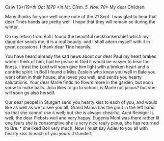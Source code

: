  Calw 13</19>*th Oct 1870
 <In Mt. Clem. 5. Nov. 70>*
My dear Children.

Many thanks for your well come note of the 21 Sept. I was glad to hear that dear Tines hands are pretty well. I hope that they will remain so during the winter,

On my return from Boll I found the beautiful neckhankerchief which my daughter sends me, it is a real beauty. and I shall adorn myself with it in great occasions, I thank dear Tine heartily.

You have heard already the sad news about our dear Paul my heart brakes when I think of him, had he peace in God it would be easyer to bear the ilness. I trust the Lord will soon give him light with a broken heart and a contrite spirit. In Boll I found a Miss Zeslein who knew you well in Bale you went often in their house, she loved you well, and sends you hearty salutations. Your dear Marle finds no flowrs more in the garden; but soon snow to make balls. Julia likes to go to school, is Marle not jalous? but she will soon go also herself.

Our dear peopel in Stutgart send you hearty kiss to each of you, and would like as well as we to see you all. Grand Mama has the gout in the left hand so that she cannot use it well; but she is always chearful, Aunt Reiniger is well, the dear Plebsts well and very happy. Eugenia Mohl was there rather ill one fears she is consomptive she is very nice really pious, she has returned to Bre. <Barmen>* she liked Boll very much. Now I must say Adieu to you all with hearty kiss to each of you
 yours J Gundert

